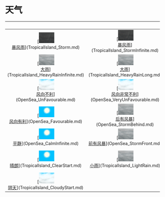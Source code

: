 # 天气  
<br>  |  <br>  |  <br>  |  <br>  
 :----:    |   :----:    |   :----:    |   :----:    
[<img decoding="async" src="Sprite/WeatherStorm_0.png" href="a.md" style="max-width:50px;max-height:50px;"><br>[暴风雨](TropicalIsland_Storm.md)](TropicalIsland_Storm.md)  |  [<img decoding="async" src="Sprite/WeatherStorm_0.png" href="a.md" style="max-width:50px;max-height:50px;"><br>[暴风雨](TropicalIsland_StormInfinite.md)](TropicalIsland_StormInfinite.md)  |  [<img decoding="async" src="Sprite/WeatherStorm_0.png" href="a.md" style="max-width:50px;max-height:50px;"><br>[暴风雨](TropicalIsland_StormStart.md)](TropicalIsland_StormStart.md)  |  [<img decoding="async" src="Sprite/WeatherHeavyRain_0.png" href="a.md" style="max-width:50px;max-height:50px;"><br>[大雨](TropicalIsland_HeavyRain.md)](TropicalIsland_HeavyRain.md)  
[<img decoding="async" src="Sprite/WeatherHeavyRain_0.png" href="a.md" style="max-width:50px;max-height:50px;"><br>[大雨](TropicalIsland_HeavyRainInfinite.md)](TropicalIsland_HeavyRainInfinite.md)  |  [<img decoding="async" src="Sprite/WeatherHeavyRain_0.png" href="a.md" style="max-width:50px;max-height:50px;"><br>[大雨](TropicalIsland_HeavyRainLong.md)](TropicalIsland_HeavyRainLong.md)  |  [<img decoding="async" src="Sprite/WeatherHeavyRain_0.png" href="a.md" style="max-width:50px;max-height:50px;"><br>[大雨](TropicalIsland_HeavyRainStart.md)](TropicalIsland_HeavyRainStart.md)  |  [<img decoding="async" src="Sprite/WeatherPartiallyCloudy_0.png" href="a.md" style="max-width:50px;max-height:50px;"><br>[多云](TropicalIsland_PartiallyCloudy.md)](TropicalIsland_PartiallyCloudy.md)  
[<img decoding="async" src="Sprite/WeatherCloudy_0.png" href="a.md" style="max-width:50px;max-height:50px;"><br>[风向不利](OpenSea_UnFavourable.md)](OpenSea_UnFavourable.md)  |  [<img decoding="async" src="Sprite/WeatherCloudy_0.png" href="a.md" style="max-width:50px;max-height:50px;"><br>[风向非常不利](OpenSea_VeryUnFavourable.md)](OpenSea_VeryUnFavourable.md)  |  [<img decoding="async" src="Sprite/WeatherClear_0.png" href="a.md" style="max-width:50px;max-height:50px;"><br>[风向非常有利](OpenSea_VeryFavourable.md)](OpenSea_VeryFavourable.md)  |  [<img decoding="async" src="Sprite/WeatherClear_0.png" href="a.md" style="max-width:50px;max-height:50px;"><br>[风向非常有利](OpenSea_VeryFavourableInfinite.md)](OpenSea_VeryFavourableInfinite.md)  
[<img decoding="async" src="Sprite/WeatherClear_0.png" href="a.md" style="max-width:50px;max-height:50px;"><br>[风向有利](OpenSea_Favourable.md)](OpenSea_Favourable.md)  |  [<img decoding="async" src="Sprite/WeatherHeavyRain_0.png" href="a.md" style="max-width:50px;max-height:50px;"><br>[后有风暴](OpenSea_StormBehind.md)](OpenSea_StormBehind.md)  |  [<img decoding="async" src="Sprite/WeatherHeavyRain_0.png" href="a.md" style="max-width:50px;max-height:50px;"><br>[后有风暴](OpenSea_StormBehindInfinite.md)](OpenSea_StormBehindInfinite.md)  |  [<img decoding="async" src="Sprite/WeatherClear_0.png" href="a.md" style="max-width:50px;max-height:50px;"><br>[平静](OpenSea_Calm.md)](OpenSea_Calm.md)  
[<img decoding="async" src="Sprite/WeatherClear_0.png" href="a.md" style="max-width:50px;max-height:50px;"><br>[平静](OpenSea_CalmInfinite.md)](OpenSea_CalmInfinite.md)  |  [<img decoding="async" src="Sprite/WeatherHeavyRain_0.png" href="a.md" style="max-width:50px;max-height:50px;"><br>[前有风暴](OpenSea_StormFront.md)](OpenSea_StormFront.md)  |  [<img decoding="async" src="Sprite/WeatherClear_0.png" href="a.md" style="max-width:50px;max-height:50px;"><br>[晴朗](TropicalIsland_Clear.md)](TropicalIsland_Clear.md)  |  [<img decoding="async" src="Sprite/WeatherClear_0.png" href="a.md" style="max-width:50px;max-height:50px;"><br>[晴朗](TropicalIsland_ClearInfinite.md)](TropicalIsland_ClearInfinite.md)  
[<img decoding="async" src="Sprite/WeatherClear_0.png" href="a.md" style="max-width:50px;max-height:50px;"><br>[晴朗](TropicalIsland_ClearStart.md)](TropicalIsland_ClearStart.md)  |  [<img decoding="async" src="Sprite/WeatherHeavyRain_0.png" href="a.md" style="max-width:50px;max-height:50px;"><br>[小雨](TropicalIsland_LightRain.md)](TropicalIsland_LightRain.md)  |  [<img decoding="async" src="Sprite/WeatherHeavyRain_0.png" href="a.md" style="max-width:50px;max-height:50px;"><br>[小雨](TropicalIsland_LightRainStart.md)](TropicalIsland_LightRainStart.md)  |  [<img decoding="async" src="Sprite/WeatherCloudy_0.png" href="a.md" style="max-width:50px;max-height:50px;"><br>[阴天](TropicalIsland_Cloudy.md)](TropicalIsland_Cloudy.md)  
[<img decoding="async" src="Sprite/WeatherCloudy_0.png" href="a.md" style="max-width:50px;max-height:50px;"><br>[阴天](TropicalIsland_CloudyStart.md)](TropicalIsland_CloudyStart.md)  |    |    |    


<script>document.title="天气 - 卡牌生存百科 Card Survival Wiki";</script>